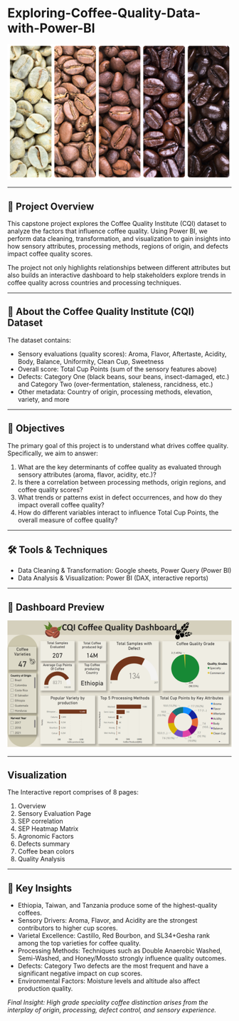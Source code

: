 # Exploring-Coffee-Quality-Data-with-Power-BI

![](intro_image.png)

---

## 📌 Project Overview

This capstone project explores the Coffee Quality Institute (CQI) dataset to analyze the factors that influence coffee quality. Using Power BI, we perform data cleaning, transformation, and visualization to gain insights into how sensory attributes, processing methods, regions of origin, and defects impact coffee quality scores.

The project not only highlights relationships between different attributes but also builds an interactive dashboard to help stakeholders explore trends in coffee quality across countries and processing techniques.

---

## 📂 About the Coffee Quality Institute (CQI) Dataset

The dataset contains:
- Sensory evaluations (quality scores): Aroma, Flavor, Aftertaste, Acidity, Body, Balance, Uniformity, Clean Cup, Sweetness
- Overall score: Total Cup Points (sum of the sensory features above)
- Defects: Category One (black beans, sour beans, insect-damaged, etc.) and Category Two (over-fermentation, staleness, rancidness, etc.)
- Other metadata: Country of origin, processing methods, elevation, variety, and more

---

## 🎯 Objectives

The primary goal of this project is to understand what drives coffee quality. Specifically, we aim to answer:

1) What are the key determinants of coffee quality as evaluated through sensory attributes (aroma, flavor, acidity, etc.)?
2) Is there a correlation between processing methods, origin regions, and coffee quality scores?
3) What trends or patterns exist in defect occurrences, and how do they impact overall coffee quality?
4) How do different variables interact to influence Total Cup Points, the overall measure of coffee quality?

---

## 🛠️ Tools & Techniques

- Data Cleaning & Transformation: Google sheets, Power Query (Power BI)
- Data Analysis & Visualization: Power BI (DAX, interactive reports)

---

## 📸 Dashboard Preview

![](Dashboard_overview.png)

---

## Visualization 

The Interactive report comprises of 8 pages:
1) Overview
2) Sensory Evaluation Page
3) SEP correlation
4) SEP Heatmap Matrix
5) Agronomic Factors
6) Defects summary
7) Coffee bean colors
8) Quality Analysis

---

## 🚀 Key Insights

- Ethiopia, Taiwan, and Tanzania produce some of the highest-quality coffees.
- Sensory Drivers: Aroma, Flavor, and Acidity are the strongest contributors to higher cup scores.
- Varietal Excellence: Castillo, Red Bourbon, and SL34+Gesha rank among the top varieties for coffee quality.
- Processing Methods: Techniques such as Double Anaerobic Washed, Semi-Washed, and Honey/Mossto strongly influence quality outcomes.
- Defects: Category Two defects are the most frequent and have a significant negative impact on cup scores.
- Environmental Factors: Moisture levels and altitude also affect production quality.

*Final Insight: High grade speciality coffee distinction arises from the interplay of origin, processing, defect control, and sensory experience.*

